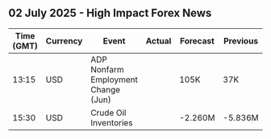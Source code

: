 ## 02 July 2025 - High Impact Forex News

| Time (GMT) | Currency | Event | Actual | Forecast | Previous |
|------|----------|-------|--------|----------|----------|
| 13:15 | USD | ADP Nonfarm Employment Change (Jun) |  | 105K | 37K |
| 15:30 | USD | Crude Oil Inventories |  | -2.260M | -5.836M |

